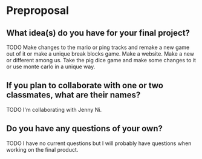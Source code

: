 # Preproposal

## What idea(s) do you have for your final project?

TODO
Make changes to the mario or ping tracks and remake a new game out of it or make a unique break blocks game.
Make a website.
Make a new or different among us.
Take the pig dice game and make some changes to it or use monte carlo in a unique way. 

## If you plan to collaborate with one or two classmates, what are their names?

TODO
I'm collaborating with Jenny Ni. 

## Do you have any questions of your own?

TODO
I have no current questions but I will probably have questions when working on the final product.
